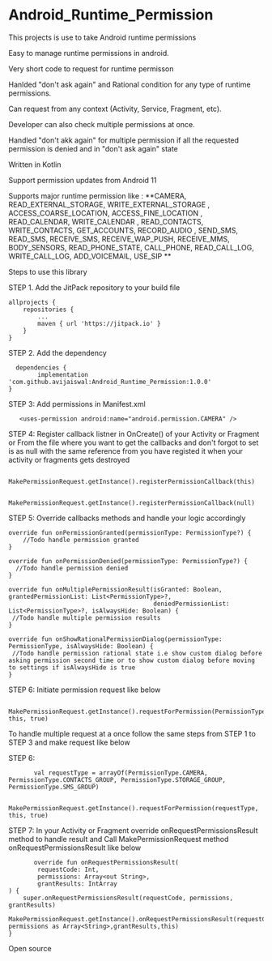 # Android_Runtime_Permission

This projects is use to take Android runtime permissions

Easy to manage runtime permissions in android.

Very short code to request for runtime permisson 

Hanlded "don't ask again" and Rational condition for any type of runtime permissions.

Can request from any context (Activity, Service, Fragment, etc).

Developer can also check multiple permissions at once. 

Handled "don't akk again" for multiple permission if all the requested permission is denied and in "don't ask again" state

Written in Kotlin 

Support permission updates from Android 11 

Supports major runtime permission like : **CAMERA, READ_EXTERNAL_STORAGE, WRITE_EXTERNAL_STORAGE , ACCESS_COARSE_LOCATION, ACCESS_FINE_LOCATION , READ_CALENDAR, WRITE_CALENDAR , READ_CONTACTS, WRITE_CONTACTS, GET_ACCOUNTS, RECORD_AUDIO , SEND_SMS, READ_SMS, RECEIVE_SMS, RECEIVE_WAP_PUSH, RECEIVE_MMS, BODY_SENSORS, READ_PHONE_STATE, CALL_PHONE, READ_CALL_LOG, WRITE_CALL_LOG, ADD_VOICEMAIL, USE_SIP
**   


Steps to use this library 

STEP 1. Add the JitPack repository to your build file

	allprojects {
		repositories {
			...
			maven { url 'https://jitpack.io' }
		}
	}

STEP 2. Add the dependency
      
      dependencies {
	        implementation 'com.github.avijaiswal:Android_Runtime_Permission:1.0.0'
	}



STEP 3: Add permissions in Manifest.xml 

       <uses-permission android:name="android.permission.CAMERA" />

STEP 4: Register callback listner in OnCreate() of your Activity or Fragment or From the file where you want to get the callbacks and don't forgot to set is as null 
with the same reference from you have registed it when your activity or fragments gets destroyed

        MakePermissionRequest.getInstance().registerPermissionCallback(this)
 
        MakePermissionRequest.getInstance().registerPermissionCallback(null)   

STEP 5: Override callbacks methods and handle your logic accordingly 


    override fun onPermissionGranted(permissionType: PermissionType?) {
        //Todo handle permission granted
    }

    override fun onPermissionDenied(permissionType: PermissionType?) {
      //Todo handle permission denied
    }

    override fun onMultiplePermissionResult(isGranted: Boolean, grantedPermissionList: List<PermissionType>?,
                                            deniedPermissionList: List<PermissionType>?, isAlwaysHide: Boolean) {
     //Todo handle multiple permission results                                        
    }

    override fun onShowRationalPermissionDialog(permissionType: PermissionType, isAlwaysHide: Boolean) {
     //Todo handle permission rational state i.e show custom dialog before asking permission second time or to show custom dialog before moving to settings if isAlwaysHide is true
    }

STEP 6: Initiate permission request like below 

     MakePermissionRequest.getInstance().requestForPermission(PermissionType.CAMERA, this, true)
 


To handle multiple request at a once follow the same steps from STEP 1 to STEP 3 and make request like below 

 STEP 6:    
           
           val requestType = arrayOf(PermissionType.CAMERA, PermissionType.CONTACTS_GROUP, PermissionType.STORAGE_GROUP, PermissionType.SMS_GROUP)
          
            MakePermissionRequest.getInstance().requestForPermission(requestType, this, true)
         


STEP 7: In your Activity or Fragment override onRequestPermissionsResult method to handle result and Call MakePermissionRequest method onRequestPermissionsResult
        like below
           

           override fun onRequestPermissionsResult(
            requestCode: Int,
            permissions: Array<out String>,
            grantResults: IntArray
    ) {
        super.onRequestPermissionsResult(requestCode, permissions, grantResults)
        MakePermissionRequest.getInstance().onRequestPermissionsResult(requestCode, permissions as Array<String>,grantResults,this)
    }

Open source
